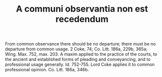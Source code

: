 ---
title: A communi observantia non est recedendum
letter: A
permalink: "/definitions/a-communi-observantia-non-est-recedendum.html"
body: From common observance there should be no departure; there must be no departure
  from common usage. 2 Coke, 74; Co. Litt. 186a, 229b, 365a; Wing. Max. 752, max.
  203. A maxim applied to the practice of the courts, to the ancient and established
  forms of pleading and conveyancing, and to professional usage generally. Id. 752-755.
  Lord Coke applies it to common professional opinion. Co. Litt. 186a, 346b.
published_at: '2018-07-07'
source: Black's Law Dictionary
ngram: false
layout: post
---